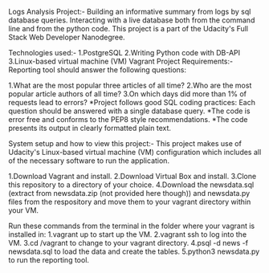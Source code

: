 Logs Analysis Project:-
Building an informative summary from logs by sql database queries. Interacting with a live database both from the command line and from the python code. This project is a part of the Udacity's Full Stack Web Developer Nanodegree.

Technologies used:-
1.PostgreSQL
2.Writing Python code with DB-API
3.Linux-based virtual machine (VM) Vagrant
Project Requirements:-
Reporting tool should answer the following questions:

1.What are the most popular three articles of all time?
2.Who are the most popular article authors of all time?
3.On which days did more than 1% of requests lead to errors?
*Project follows good SQL coding practices: Each question should be answered with a single database query.
*The code is error free and conforms to the PEP8 style recommendations.
*The code presents its output in clearly formatted plain text.

System setup and how to view this project:-
This project makes use of Udacity's Linux-based virtual machine (VM) configuration which includes all of the necessary software to run the application.

1.Download Vagrant and install.
2.Download Virtual Box and install.
3.Clone this repository to a directory of your choice.
4.Download the newsdata.sql (extract from newsdata.zip (not provided here though)) and newsdata.py files from the respository and move them to your vagrant directory within your VM.

Run these commands from the terminal in the folder where your vagrant is installed in:
1.vagrant up to start up the VM.
2.vagrant ssh to log into the VM.
3.cd /vagrant to change to your vagrant directory.
4.psql -d news -f newsdata.sql to load the data and create the tables.
5.python3 newsdata.py to run the reporting tool.
